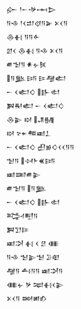<div class='block'>
<div class='line'>𒅎 𒁹𒀸𒋩𒆰𒆕</div>
<div class='line'>𒀀𒈾 𒁹𒌋𒄥𒋼𒀀𒅕 𒉽𒌋𒀀</div>
<div class='line'>𒁲𒈬 𒀀𒀀𒅆</div>
<div class='line'>𒇻𒌋 𒁲𒈬 𒀀𒈾 𒉽𒌋𒀀</div>
<div class='line'>𒌑𒈠𒀀 𒀭𒉡𒍮</div>
<div class='line'>𒀀𒆥𒅀 𒄿𒆷𒅗</div>
<div class='line'>𒀸 𒌋𒅗𒄭 𒃲𒊕</div>
<div class='line'>𒀉𒊑𒅗 𒀸 𒌋𒅗𒄭</div>
<div class='line'>𒁲𒉌 𒊭 𒂗𒉆</div>
<div class='line'>𒊭 𒆳𒄬𒍣𒀜𒁇</div>
<div class='line'>𒀸 𒌋𒅗𒄭 𒌷𒂊𒄭𒌋𒌋𒀀𒀀</div>
<div class='line'>𒈠𒀀 𒀴𒈨𒌍𒅀</div>
<div class='line'>𒀜𒌅𒌑𒉌</div>
<div class='line'>𒌑𒈠𒀀 𒀀𒆥</div>
<div class='line'>𒀸 𒌋𒅗𒄭 𒃲𒊕</div>
<div class='line'>𒅋𒋃𒀀</div>
<div class='line'>𒀉𒋛𒄿</div>
<div class='line'>𒀜𒋫 𒈬 𒌋 𒆪 𒈪</div>
<div class='line'>𒀀𒈾 𒈠𒉌𒈠 𒊒𒊏</div>
<div class='line'>𒆷𒀀 𒋀𒀀𒀀 𒀜𒋫𒀀</div>
<div class='line'>𒈪𒉡 𒃻 𒉈𒈬𒌋𒉌</div>
<div class='line'>𒉽𒌋𒀀 𒇷𒅖𒁓</div>
</div>